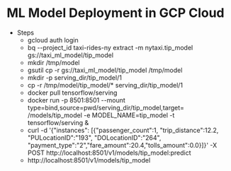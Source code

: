 # ML Model Deployment in GCP Cloud 

- Steps
    - gcloud auth login
    - bq --project_id taxi-rides-ny extract -m nytaxi.tip_model gs://taxi_ml_model/tip_model
    - mkdir /tmp/model
    - gsutil cp -r gs://taxi_ml_model/tip_model /tmp/model
    - mkdir -p serving_dir/tip_model/1
    - cp -r /tmp/model/tip_model/* serving_dir/tip_model/1
    - docker pull tensorflow/serving
    - docker run -p 8501:8501 --mount type=bind,source=pwd/serving_dir/tip_model,target= /models/tip_model -e MODEL_NAME=tip_model -t tensorflow/serving &
    - curl -d '{"instances": [{"passenger_count":1, "trip_distance":12.2, "PULocationID":"193", "DOLocationID":"264", "payment_type":"2","fare_amount":20.4,"tolls_amount":0.0}]}' -X POST http://localhost:8501/v1/models/tip_model:predict
    - http://localhost:8501/v1/models/tip_model